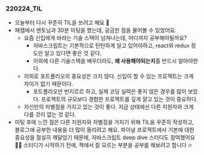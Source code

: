 ### 220224_TIL

- 오늘부터 다시 꾸준히 TIL을 쓰려고 해요 😬
- 패캠에서 멘토님과 30분 미팅을 했는데, 궁금한 점을 물어볼 수 있었어요.
  - 요즘 신입에게 바라는 기술 스택이 넘쳐나는데, 어디까지 공부해야될까요?
    - 자바스크립트는 기본적으로 탄탄하게 알고 있어야하고, react와 redux 정도만 알고 있다면 좋은 것 같다.
    - 이외에 다른 기술스택을 배우더라도, **왜 사용해야되는지**를 반드시 알아야한다.
  - 의외로 포트폴리오의 중요성은 크지 않다. 신입이 할 수 있는 프로젝트는 크게 차이가 없기 때문이다.
    - 포트폴리오만 번지르르 하고, 실제 코딩 실력은 좋지 않은 경우를 많이 보았다. 프로젝트의 규모보다 경험한 프로젝트를 깊게 알고 있는 것이 중요하다.
  - 자신만의 차별점을 가지고 있는 것이 좋다. 지금 상태에선 다른 지원자와 크게 다를 것이 없는 것 같다.
- 미팅 후에 느낀 점은 다른 지원자와 차별점을 가지기 위해 TIL을 꾸준히 작성하고, 블로그에 공부한 내용을 더 많이 올리려고 해요. 파이널 프로젝트에서 기본에 대한 중요성을 절실히 깨달았기 때문에, 자바스크립트 deep dive 스터디도 참여했어요 🙌🏻 스터디가 시작하기 전에, 책에서 잘 모르는 부분을 공부를 해보려고 합니다 🔥
